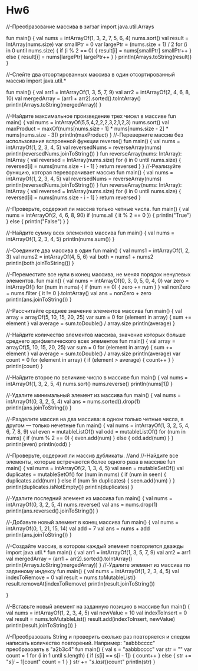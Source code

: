 # Hw6
//-Преобразование массива в зигзаг
import java.util.Arrays

fun main() {
    val nums = intArrayOf(1, 3, 2, 7, 5, 6, 4)
    nums.sort()
    val result = IntArray(nums.size)
    var smallPtr = 0
    var largePtr = (nums.size + 1) / 2
    for (i in 0 until nums.size) {
        if (i % 2 == 0) {
            result[i] = nums[smallPtr]
            smallPtr++
        } else {
            result[i] = nums[largePtr]
            largePtr++
        }
    }
    println(Arrays.toString(result))
}

//-Слейте два отсортированных массива в один отсортированный массив
import java.util.*

fun main() {
    val arr1 = intArrayOf(1, 3, 5, 7, 9)
    val arr2 = intArrayOf(2, 4, 6, 8, 10)
    val mergedArray = (arr1 + arr2).sorted().toIntArray()
    println(Arrays.toString(mergedArray))
}

//-Найдите максимальное произведение трех чисел в массиве
fun main() {
    val nums = intArrayOf(5,5,4,2,2,2,3,2,1,2,3)
    nums.sort()
    val maxProduct = maxOf(nums[nums.size - 1] * nums[nums.size - 2] * nums[nums.size - 3])
    println(maxProduct)
}
//-Переверните массив без использования встроенной функции reverse()
fun main() {
    val nums = intArrayOf(1, 2, 3, 4, 5)
    val reversedNums = reverseArray(nums)
    println(reversedNums.joinToString())
}
fun reverseArray(nums: IntArray): IntArray {
    val reversed = IntArray(nums.size)
    for (i in 0 until nums.size) {
        reversed[i] = nums[nums.size - i - 1]
    }
    return reversed
}
}
//-Реализуйте функцию, которая переворачивает массив
fun main() {
    val nums = intArrayOf(1, 2, 3, 4, 5)
    val reversedNums = reverseArray(nums)
    println(reversedNums.joinToString())
}
fun reverseArray(nums: IntArray): IntArray {
    val reversed = IntArray(nums.size)
    for (i in 0 until nums.size) {
        reversed[i] = nums[nums.size - i - 1]
    }
    return reversed
}


//-Проверьте, содержит ли массив только четные числа.
fun main() {
    val nums = intArrayOf(2, 4, 6, 8, 90)
    if (nums.all { it % 2 == 0 }) {
        println("True")
    } else {
        println("False")
    }
}


//-Найдите сумму всех элементов массива
fun main() {
    val nums = intArrayOf(1, 2, 3, 4, 5)
    println(nums.sum())
}


//-Соедините два массива в один
fun main() {
    val nums1 = intArrayOf(1, 2, 3)
    val nums2 = intArrayOf(4, 5, 6)
    val both = nums1 + nums2
    println(both.joinToString())
}


//-Переместите все нули в конец массива, не меняя порядок ненулевых элементов.
fun main() {
    val nums = intArrayOf(0, 3, 0, 5, 0, 4, 0)
    var zero = intArrayOf()
    for (num in nums) {
        if (num == 0) {
            zero += num
        }
    }
    val nonZero = nums.filter { it != 0 }.toIntArray()
    val ans = nonZero + zero
    println(ans.joinToString())
}


//-Рассчитайте среднее значение элементов массива
fun main() {
    val array = arrayOf(5, 10, 15, 20, 25) 
    var sum = 0
    for (element in array) {
        sum += element
    }
    val average = sum.toDouble() / array.size
    println(average)
}

//-Найдите количество элементов массива, значение которых больше среднего арифметического всех элементов
fun main() {
    val array = arrayOf(5, 10, 15, 20, 25) 
    var sum = 0
    for (element in array) {
        sum += element
    }
    val average = sum.toDouble() / array.size
    println(average)
    var count = 0
    for (element in array) {
        if (element > average) {
            count++
        }
    }
    println(count)
}


//-Найдите второе по величине число в массиве
fun main() {
    val nums = intArrayOf(1, 3, 2, 5, 4)
    nums.sort()
    nums.reverse()
    println(nums[1])
}



//-Удалите минимальный элемент из массива
fun main() {
    val nums = intArrayOf(0, 3, 2, 5, 4)
	val ans = nums.sorted().drop(1)
    println(ans.joinToString())
}


//-Разделите массив на два массива: в одном только четные числа, в другом — только нечетные
fun main() {
    val nums = intArrayOf(1, 3, 2, 5, 4, 6, 7, 8, 9)
    val even = mutableListOf<Int>()
    val odd = mutableListOf<Int>()
    for (num in nums) {
        if (num % 2 == 0) {
            even.add(num)
        } else {
            odd.add(num)
        }
    }
    println(even)
    println(odd)
}

//-Проверьте, содержит ли массив дубликаты.
//and
//-Найдите все элементы, которые встречаются более одного раза в массиве
fun main() {
    val nums = intArrayOf(2, 1, 3, 4, 5) 
    val seen = mutableSetOf<Int>()
    val duplicates = mutableSetOf<Int>()
    for (num in nums) {
        if (num in seen) {
            duplicates.add(num) 
        } else if (num !in duplicates) {
            seen.add(num) 
        }
    }
    println(duplicates.isNotEmpty())
    println(duplicates)
}


//-Удалите последний элемент из массива
fun main() {
    val nums = intArrayOf(0, 3, 2, 5, 4)
	nums.reverse()
    val ans = nums.drop(1)
    println(ans.reversed().joinToString())
}


//-Добавьте новый элемент в конец массива
fun main() {
    val nums = intArrayOf(0, 1, 21, 15, 14)
    val add = 7
    val ans = nums + add
    println(ans.joinToString())
}




//-Создайте массив, в котором каждый элемент повторяется дважды
import java.util.*
fun main() {
    val arr1 = intArrayOf(1, 3, 5, 7, 9)
    val arr2 = arr1
    val mergedArray = (arr1 + arr2).sorted().toIntArray()
    println(Arrays.toString(mergedArray))
}
//-Удалите элемент из массива по заданному индексу
fun main() {
    val nums = intArrayOf(1, 2, 3, 4, 5)
    val indexToRemove = 0
    val result = nums.toMutableList()
    result.removeAt(indexToRemove)
    println(result.joinToString())
    
}

//-Вставьте новый элемент на заданную позицию в массиве
fun main() {
    val nums = intArrayOf(1, 2, 3, 4, 5)
    val newValue = 10
    val indexToInsert = 0
    val result = nums.toMutableList()
    result.add(indexToInsert, newValue)
    println(result.joinToString())
}

//-Преобразовать String и проверить сколько раз повторяется и следом написать количество повторений. Например: "aabbbcccc" преобразоавть в "a2b3c4"
fun main() {
    val s = "aabbbcccc"
    var str = ""
    var count = 1
    for (i in 1 until s.length) {
        if (s[i] == s[i - 1]) {
            count++
        } else {
            str += "${s[i - 1]}$count"
            count = 1 
        }
    }
    str += "${s.last()}$count"
    println(str)
}

